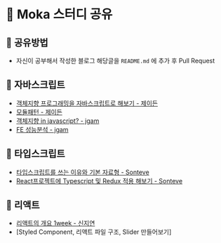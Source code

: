 # 📖 Moka 스터디 공유

## 📢 공유방법

- 자신이 공부해서 작성한 블로그 해당글을 `README.md` 에 추가 후 Pull Request

## 📁 자바스크립트

- [객체지향 프로그래밍을 자바스크립트로 해보기 - 제이든](https://velog.io/@jayden/Object-Oriented-Programming-in-Javascript)
- [모듈패턴 - 제이든](https://velog.io/@jayden/%EB%AA%A8%EB%93%88%ED%8C%A8%ED%84%B4)
- [객체지향 in javascript? - jgam](https://medium.com/@jgam/oop-in-javascript-3d019e7b4196)
- [FE 성능분석 - jgam](https://velog.io/@jgam/FE-%EC%84%B1%EB%8A%A5%EB%B6%84%EC%84%9D%EC%97%90-%EB%8C%80%ED%95%9C-%EA%B3%A0%EC%B0%B0)

## 📁 타입스크립트

- [타입스크립트를 쓰는 이유와 기본 자료형 - Sonteve](https://github.com/Sonteve/StudyMarkdown/blob/master/typescript/1week.md)
- [React프로젝트에 Typescript 및 Redux 적용 해보기 - Sonteve](https://github.com/Sonteve/StudyMarkdown/blob/master/typescript/2week.md)

## 📁 리액트

- [리액트의 개요 1week - 신지연](https://github.com/jiyeon0320/REACT-StudyGroup/tree/master/Memo)
- [Styled Component, 리액트 파일 구조, Slider 만들어보기]
